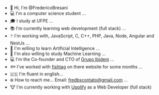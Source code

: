 - 👋 Hi, I'm @FredericoBresani
- :computer: I'm a computer science student ...
- :mortar_board: I study at UFPE ...
- :books: I'm currently learning web development (full stack) ...
- :black_joker: I'm working with, JavaScript, C, C++, PHP, Java, Node, Angular and NestJs ...
- :robot: I'm willing to learn Artificial Intelligence ...
- :robot: I'm also willing to study Machine Learning ...
- :computer: I'm the Co-founder and CTO of [Grupo Ibidem](https://grupoibidem.com/home-page/) ...
- 🐟 I've worked with [fishtag](https://www.fishtag.co/) on there website for some months ...
- :us: I'm fluent in english...
- :snowflake: How to reach me... Email: fredbscontato@gmail.com ...
- :cow: I'm currently working with [Upplify](https://www.linkedin.com/company/upplify-inc/mycompany/) as a Web Developer (full stack)
<!---
FredericoBresani/FredericoBresani is a ✨ special ✨ repository because its `README.md` (this file) appears on your GitHub profile.
You can click the Preview link to take a look at your changes.
--->
